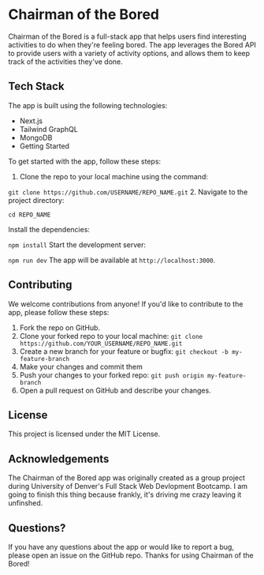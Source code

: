 # Chairman of the Bored

Chairman of the Bored is a full-stack app that helps users find interesting activities to do when they're feeling bored. The app leverages the Bored API to provide users with a variety of activity options, and allows them to keep track of the activities they've done.

## Tech Stack
The app is built using the following technologies:

- Next.js
- Tailwind GraphQL
- MongoDB
- Getting Started

To get started with the app, follow these steps:

1. Clone the repo to your local machine using the command:

`git clone https://github.com/USERNAME/REPO_NAME.git`
2. Navigate to the project directory:


`cd REPO_NAME`

Install the dependencies:


`npm install`
Start the development server:

`npm run dev`
The app will be available at `http://localhost:3000`.

## Contributing
We welcome contributions from anyone! If you'd like to contribute to the app, please follow these steps:

1. Fork the repo on GitHub.
2. Clone your forked repo to your local machine: `git clone https://github.com/YOUR_USERNAME/REPO_NAME.git`
3. Create a new branch for your feature or bugfix: `git checkout -b my-feature-branch`
4. Make your changes and commit them
5. Push your changes to your forked repo: `git push origin my-feature-branch`
6. Open a pull request on GitHub and describe your changes.








## License
This project is licensed under the MIT License.

## Acknowledgements
The Chairman of the Bored app was originally created as a group project during University of Denver's Full Stack Web Devlopment Bootcamp. I am going to finish this thing because frankly, it's driving me crazy leaving it unfinshed. 

## Questions?
If you have any questions about the app or would like to report a bug, please open an issue on the GitHub repo. Thanks for using Chairman of the Bored!
